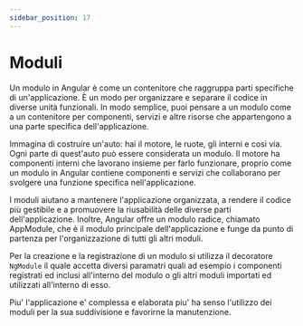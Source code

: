 ```yaml
---
sidebar_position: 17
---
```


# Moduli

Un modulo in Angular è come un contenitore che raggruppa parti specifiche di un'applicazione. È un modo per organizzare e separare il codice in diverse unità funzionali. In modo semplice, puoi pensare a un modulo come a un contenitore per componenti, servizi e altre risorse che appartengono a una parte specifica dell'applicazione.

Immagina di costruire un'auto: hai il motore, le ruote, gli interni e così via. Ogni parte di quest'auto può essere considerata un modulo. Il motore ha componenti interni che lavorano insieme per farlo funzionare, proprio come un modulo in Angular contiene componenti e servizi che collaborano per svolgere una funzione specifica nell'applicazione.

I moduli aiutano a mantenere l'applicazione organizzata, a rendere il codice più gestibile e a promuovere la riusabilità delle diverse parti dell'applicazione. Inoltre, Angular offre un modulo radice, chiamato AppModule, che è il modulo principale dell'applicazione e funge da punto di partenza per l'organizzazione di tutti gli altri moduli.

Per la creazione e la registrazione di un modulo si utilizza il decoratore `NgModule` il quale accetta diversi paramatri quali ad esempio i componenti registrati ed inclusi all'interno del modulo o gli altri moduli importati ed utilizzati all'interno di esso.

Piu' l'applicazione e' complessa e elaborata piu' ha senso l'utilizzo dei moduli per la sua suddivisione e favorirne la manutenzione.